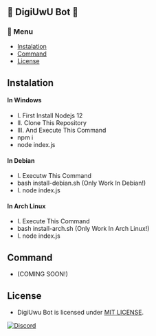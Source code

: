 #
## 🤖 DigiUwU Bot 🤖

### 🚀 Menu
- [Instalation](#Instalation)
- [Command](#Command)
- [License](#license)

## Instalation

#### In Windows
- I. First Install Nodejs 12 
- II. Clone This Repository
- III. And Execute This Command
- npm i 
- node index.js

#### In Debian 
- I. Executw This Command
- bash install-debian.sh (Only Work In Debian!)
- I. node index.js

#### In Arch Linux 
- I. Execute This Command
- bash install-arch.sh (Only Work In Arch Linux!)
- I. node index.js

## Command 
- (COMING SOON!)

## License
- DigiUwu Bot is licensed under [MIT LICENSE](https://github.com/IceCreamUwU/DigiUwU-Discord-Bot/LICENSE).

[![Discord](https://img.shields.io/discord/724163890803638273.svg?label=&logo=discord&logoColor=ffffff&color=7389D8&labelColor=6A7EC2)](https://discord.gg/ssMXe6uQga)

#